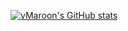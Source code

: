 [![vMaroon's GitHub stats](https://github-readme-stats.vercel.app/api?username=vmaroon)](https://github.com/vmaroon/vmaroon)
